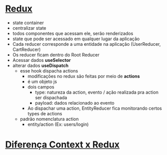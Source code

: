 # [Redux](https://redux.js.org/style-guide)
- state container
- centralizar state
- todos componentes que acessam ele, serão renderizados 
- state que pode ser acessado em qualquer lugar da aplicação
- Cada reducer corresponde a uma entidade na aplicação (UserReducer, CartReducer)
- Os reducer ficam dentro do Root Reducer
- Acessar dados **useSelector**
- alterar dados **useDispatch**
  - esse hook dispacha actions
    - modificações no redux são feitas por meio de **actions**
    - é um objeto js
    - dois campos
      - type: natureza da action, evento / ação realizada pra action ser dispachada
      - payload: dados relacionado ao evento
    - Ao dispachar uma action, EntityReducer fica monitorando certos types de actions
  - padrão nomenclatura action
    - entity/action (Ex: users/login)
# [Diferença Context x Redux](https://levelup.gitconnected.com/react-context-api-vs-redux-99d46b8ff2eb)

